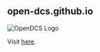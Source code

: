 ## open-dcs.github.io

![OpenDCS Logo][logo]

Visit [here](https://open-dcs.github.io).

[logo]: http://open-dcs.github.io/assets/img/dcs.svg "OpenDCS Logo"
